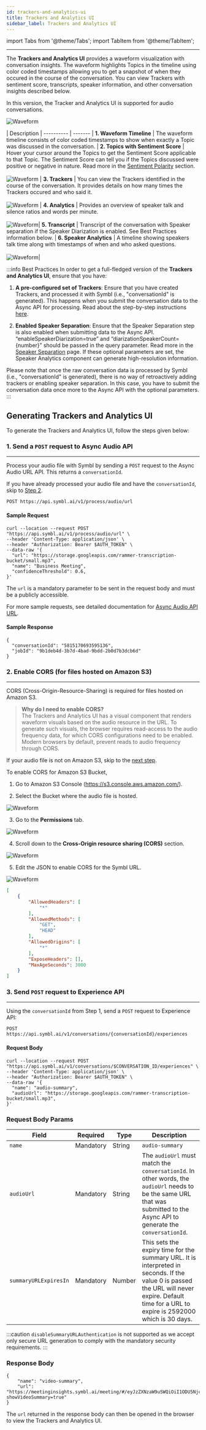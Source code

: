 ```yaml
---
id: trackers-and-analytics-ui
title: Trackers and Analytics UI
sidebar_label: Trackers and Analytics UI
---
```


import Tabs from '@theme/Tabs';
import TabItem from '@theme/TabItem';

--- 

The **Trackers and Analytics UI** provides a waveform visualization with conversation insights. The waveform highlights Topics in the timeline using color coded timestamps allowing you to get a snapshot of when they occured in the course of the conversation. You can view Trackers with sentiment score, transcripts, speaker information, and other conversation insights described below.

In this version, the Tracker and Analytics UI is supported for audio conversations. 


![Waveform](/img/trackers-and-analytics-ui.png)

  | Description  | 
---------- | ------- | 
 **1. Waveform Timeline** | The waveform timeline consists of color coded timestamps to show when exactly a Topic was discussed in the conversation. | 
 **2. Topics with Sentiment Score** | Hover your cursor around the Topics to get the Sentiment Score applicable to that Topic. The Sentiment Score can tell you if the Topics discussed were positive or negative in nature. Read more in the [Sentiment Polarity](/docs/async-api/code-snippets/how-to-use-sentiment-analysis/#polarity) section. <br/><br/>              ![Waveform](/img/tracker-ui-score.png) |
 **3. Trackers** | You can view the Trackers identified in the course of the conversation. It provides details on how many times the Trackers occured and who said it.<br/><br/>![Waveform](/img/trackers-ui.png) |
 **4. Analytics** | Provides an overview of speaker talk and silence ratios and words per minute.<br/><br/>![Waveform](/img/wpm.png)|
 **5. Transcript** | Transcript of the conversation with Speaker separation if the Speaker Diarization is enabled. See Best Practices information below. |
 **6. Speaker Analytics** | A timeline showing speakers talk time along with timestamps of when and who asked questions.<br/><br/>![Waveform](/img/speaker-analytics-1.png)|

:::info Best Practices
In order to get a full-fledged version of the **Trackers and Analytics UI**, ensure that you have:

1. **A pre-configured set of Trackers**:
Ensure that you have created Trackers, and processed it with Symbl (i.e., "conversationId" is generated). This happens when you submit the conversation data to the Async API for processing. Read about the step-by-step instructions [here](/docs/management-api/trackers/overview). 

2. **Enabled Speaker Separation**:
Ensure that the Speaker Separation step is also enabled when submitting data to the Async API.
“enableSpeakerDiarization=true” and “diarizationSpeakerCount={number}” should be passed in the query parameter. Read more in the [Speaker Separation](/docs/async-api/overview/speaker-separation/#query-params) page. 
If these optional parameters are set, the Speaker Analytics component can generate high-resolution information.

Please note that once the raw conversation data is processed by Symbl (i.e., "conversationId" is generated), there is no way of retroactively adding trackers or enabling speaker separation. In this case, you have to submit the conversation data once more to the Async API with the optional parameters.
:::

## Generating Trackers and Analytics UI

To generate the Trackers and Analytics UI, follow the steps given below:

### 1. Send a `POST` request to Async Audio API 
---

Process your audio file with Symbl by sending a `POST` request to the Async Audio URL API. This returns a `conversationId`.

If you have already processed your audio file and have the `conversationId`, skip to [Step 2](#2-enable-cors-for-files-hosted-on-amazon-s3). 

```shell
POST https://api.symbl.ai/v1/process/audio/url
```
#### Sample Request 

```shell
curl --location --request POST "https://api.symbl.ai/v1/process/audio/url" \
--header 'Content-Type: application/json' \
--header "Authorization: Bearer $AUTH_TOKEN" \
--data-raw '{
  "url": "https://storage.googleapis.com/rammer-transcription-bucket/small.mp3",
  "name": "Business Meeting",
  "confidenceThreshold": 0.6,
}'
```
The `url` is a mandatory parameter to be sent in the request body and must be a publicly accessible.

For more sample requests, see detailed documentation for [Async Audio API URL](/docs/async-api/overview/audio/post-audio-url). 

#### Sample Response 
```shell
{
  "conversationId": "5815170693595136",
  "jobId": "9b1deb4d-3b7d-4bad-9bdd-2b0d7b3dcb6d"
}
```

### 2. Enable CORS (for files hosted on Amazon S3)
---
CORS (Cross-Origin-Resource-Sharing) is required for files hosted on Amazon S3.

> **Why do I need to enable CORS?** <br/>
> The Trackers and Analytics UI has a visual component that renders waveform visuals based on the audio resource in the URL. To generate such visuals, the browser requires read-access to the audio frequency data, for which CORS configurations need to be enabled. Modern browsers by default, prevent reads to audio frequency through CORS.

If your audio file is not on Amazon S3, skip to the [next step](#3-send-post-request-with-experience-api).<br/>

To enable CORS for Amazon S3 Bucket,<br/>
1. Go to Amazon S3 Console (https://s3.console.aws.amazon.com/). <br/>

2. Select the Bucket where the audio file is hosted. <br/>

![Waveform](/img/cors-1.png) <br/>

3. Go to the **Permissions** tab. <br/>

![Waveform](/img/cors-2.png) <br/>

4. Scroll down to the **Cross-Origin resource sharing (CORS)** section. <br/>

![Waveform](/img/cors-3.png) <br/>

5. Edit the JSON to enable CORS for the Symbl URL. <br/>

![Waveform](/img/cors-4.png)

```json
[
    {
        "AllowedHeaders": [
            "*"
        ],
        "AllowedMethods": [
            "GET",
            "HEAD"
        ],
        "AllowedOrigins": [
            "*"
        ],
        "ExposeHeaders": [],
        "MaxAgeSeconds": 3000
    }
]
```

### 3. Send `POST` request to Experience API 
---

Using the `conversationId` from Step 1, send a `POST` request to Experience API:

```shell
POST https://api.symbl.ai/v1/conversations/{conversationId}/experiences
```

#### Request Body

```shell
curl --location --request POST "https://api.symbl.ai/v1/conversations/$CONVERSATION_ID/experiences" \
--header 'Content-Type: application/json' \
--header "Authorization: Bearer $AUTH_TOKEN" \
--data-raw '{
  "name": "audio-summary",
  "audioUrl": "https://storage.googleapis.com/rammer-transcription-bucket/small.mp3",
}'
```

### Request Body Params

Field  | Required  | Type | Description
---------- | ------- | ------- |  -------
`name` | Mandatory | String | `audio-summary`
`audioUrl` | Mandatory | String  | The `audioUrl` must match the `conversationId`. In other words, the `audioUrl` needs to be the same URL that was submitted to the Async API to generate the `conversationId`.
```summaryURLExpiresIn``` | Mandatory | Number | This sets the expiry time for the summary URL. It is interpreted in seconds. If the value 0 is passed the URL will never expire. Default time for a URL to expire is 2592000 which is 30 days.

:::caution
`disableSummaryURLAuthentication` is not supported as we accept only secure URL generation to comply with the mandatory security requirements. 
:::
 
### Response Body

```shell
{
    "name": "video-summary",
    "url": "https://meetinginsights.symbl.ai/meeting/#/eyJzZXNzaW9uSWQiOiI1ODU5NjczMDg1MzEzMDI0IiwidmlkZW9VcmwiOiJodHRwczovL3N0b3JhZ2UuZ29vZ2xlYXBpcy5jb20vcmFtbWVyLXRyYW5zY3JpcHRpb24tYnVja2V0L3NtYWxsLm1wNCJ9?showVideoSummary=true"
}
```
The `url` returned in the response body can then be opened in the browser to view the Trackers and Analytics UI. 